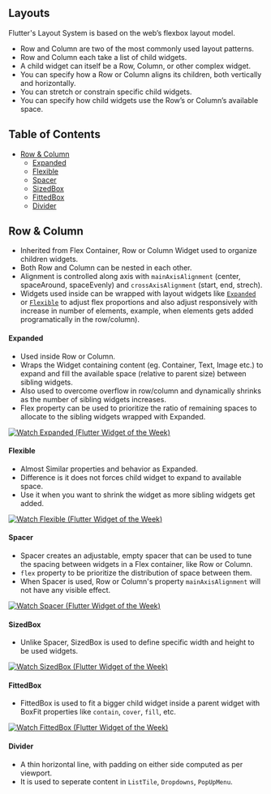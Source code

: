 ## Layouts
Flutter's Layout System is based on the web’s flexbox layout model.

- Row and Column are two of the most commonly used layout patterns.
- Row and Column each take a list of child widgets.
- A child widget can itself be a Row, Column, or other complex widget.
- You can specify how a Row or Column aligns its children, both vertically and horizontally.
- You can stretch or constrain specific child widgets.
- You can specify how child widgets use the Row’s or Column’s available space.


## Table of Contents
- [Row & Column](#row--column)
	- [Expanded](#Expanded)
	- [Flexible](#Flexible)
	- [Spacer](#Spacer)
	- [SizedBox](#SizedBox)
	- [FittedBox](#FittedBox)
	- [Divider](#Divider)


## Row & Column
- Inherited from Flex Container, Row or Column Widget used to organize children widgets.
- Both Row and Column can be nested in each other.
- Alignment is controlled along axis with `mainAxisAlignment` (center, spaceAround, spaceEvenly) and `crossAxisAlignment` (start, end, strech). 
- Widgets used inside can be wrapped with layout widgets like [`Expanded`](#Expanded) or [`Flexible`](#Flexible) to adjust flex proportions and also adjust responsively with increase in number of elements, example, when elements gets added programatically in the row/column).

#### Expanded
- Used inside Row or Column.
- Wraps the Widget containing content (eg. Container, Text, Image etc.) to expand and fill the available space (relative to parent size) between sibling widgets.
- Also used to overcome overflow in row/column and dynamically shrinks as the number of sibling widgets increases.
- Flex property can be used to prioritize the ratio of remaining spaces to allocate to the sibling widgets wrapped with Expanded.

[![Watch Expanded (Flutter Widget of the Week)](https://img.youtube.com/vi/_rnZaagadyo/hqdefault.jpg)](https://youtu.be/_rnZaagadyo)

#### Flexible
- Almost Similar properties and behavior as Expanded.
- Difference is it does not forces child widget to expand to available space.
- Use it when you want to shrink the widget as more sibling widgets get added.

[![Watch Flexible (Flutter Widget of the Week)](https://img.youtube.com/vi/CI7x0mAZiY0/hqdefault.jpg)](https://youtu.be/CI7x0mAZiY0)

#### Spacer
- Spacer creates an adjustable, empty spacer that can be used to tune the spacing between widgets in a Flex container, like Row or Column.
- `flex` property to be prioritize the distribution of space between them.
- When Spacer is used, Row or Column's property `mainAxisAlignment` will not have any visible effect.

[![Watch Spacer (Flutter Widget of the Week)](https://img.youtube.com/vi/7FJgd7QN1zI/hqdefault.jpg)](https://youtu.be/7FJgd7QN1zI)

#### SizedBox
- Unlike Spacer, SizedBox is used to define specific width and height to be used widgets.

[![Watch SizedBox (Flutter Widget of the Week)](https://img.youtube.com/vi/EHPu_DzRfqA/hqdefault.jpg)](https://youtu.be/EHPu_DzRfqA)

#### FittedBox
- FittedBox is used to fit a bigger child widget inside a parent widget with BoxFit properties like `contain`, `cover`, `fill`, etc.

[![Watch FittedBox (Flutter Widget of the Week)](https://img.youtube.com/vi/T4Uehk3_wlY/hqdefault.jpg)](https://youtu.be/T4Uehk3_wlY)

#### Divider
- A thin horizontal line, with padding on either side computed as per viewport.
- It is used to seperate content in `ListTile`, `Dropdowns`, `PopUpMenu`.